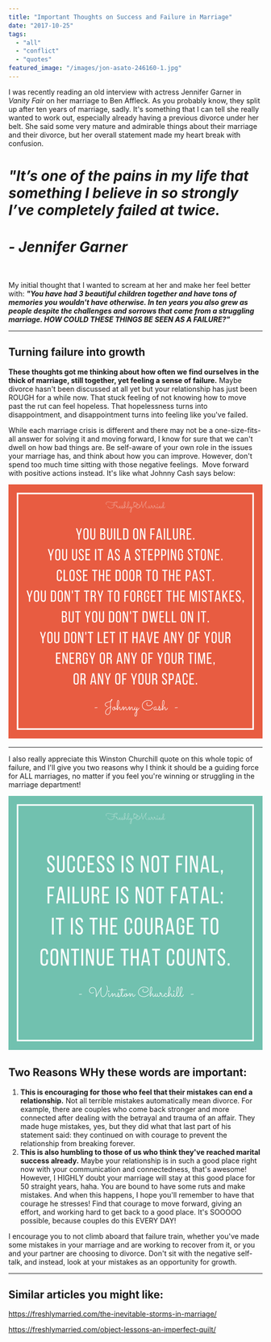 ```yaml
---
title: "Important Thoughts on Success and Failure in Marriage"
date: "2017-10-25"
tags:
  - "all"
  - "conflict"
  - "quotes"
featured_image: "/images/jon-asato-246160-1.jpg"
---
```


I was recently reading an old interview with actress Jennifer Garner in _Vanity Fair_ on her marriage to Ben Affleck. As you probably know, they split up after ten years of marriage, sadly. It's something that I can tell she really wanted to work out, especially already having a previous divorce under her belt. She said some very mature and admirable things about their marriage and their divorce, but her overall statement made my heart break with confusion.

# _**"It’s one of the pains in my life that something I believe in so strongly I’ve completely failed at twice.**_

# _**\- Jennifer Garner**_

 

My initial thought that I wanted to scream at her and make her feel better with: **_"You have had 3 beautiful children together and have tons of memories you wouldn't have otherwise. In ten years you also grew as people despite the challenges and sorrows that come from a struggling marriage. HOW COULD THESE THINGS BE SEEN AS A FAILURE?"_**

* * *

## Turning failure into growth

**These thoughts got me thinking about how often we find ourselves in the thick of marriage, still together, yet feeling a sense of failure.** Maybe divorce hasn't been discussed at all yet but your relationship has just been ROUGH for a while now. That stuck feeling of not knowing how to move past the rut can feel hopeless. That hopelessness turns into disappointment, and disappointment turns into feeling like you've failed.

While each marriage crisis is different and there may not be a one-size-fits-all answer for solving it and moving forward, I know for sure that we can't dwell on how bad things are. Be self-aware of your own role in the issues your marriage has, and think about how you can improve. However, don't spend too much time sitting with those negative feelings.  Move forward with positive actions instead. It's like what Johnny Cash says below:

![failed marriage, don't believe in failure, failure quotes, quotes on failure, failing at marriage, how to not fail in marriage, overcoming failure, overcoming failure in marriage, marriage advice, marriage help, newlywed help, newlywed advice](/images/johnny-cash-quote.png)

* * *

I also really appreciate this Winston Churchill quote on this whole topic of failure, and I'll give you two reasons why I think it should be a guiding force for ALL marriages, no matter if you feel you're winning or struggling in the marriage department!

![failed marriage, don't believe in failure, failure quotes, quotes on failure, failing at marriage, how to not fail in marriage, overcoming failure, overcoming failure in marriage, marriage advice, marriage help, newlywed help, newlywed advice](/images/winston-churchill-quote.png)

## Two Reasons WHy these words are important:

1. **This is encouraging for those who feel that their mistakes can end a relationship.** Not all terrible mistakes automatically mean divorce. For example, there are couples who come back stronger and more connected after dealing with the betrayal and trauma of an affair. They made huge mistakes, yes, but they did what that last part of his statement said: they continued on with courage to prevent the relationship from breaking forever.
2. **This is also humbling to those of us who think they've reached marital success already.** Maybe your relationship is in such a good place right now with your communication and connectedness, that's awesome! However, I HIGHLY doubt your marriage will stay at this good place for 50 straight years, haha. You are bound to have some ruts and make mistakes. And when this happens, I hope you'll remember to have that courage he stresses! Find that courage to move forward, giving an effort, and working hard to get back to a good place. It's SOOOOO possible, because couples do this EVERY DAY!

I encourage you to not climb aboard that failure train, whether you've made some mistakes in your marriage and are working to recover from it, or you and your partner are choosing to divorce. Don't sit with the negative self-talk, and instead, look at your mistakes as an opportunity for growth.

* * *

## Similar articles you might like:

https://freshlymarried.com/the-inevitable-storms-in-marriage/

https://freshlymarried.com/object-lessons-an-imperfect-quilt/
